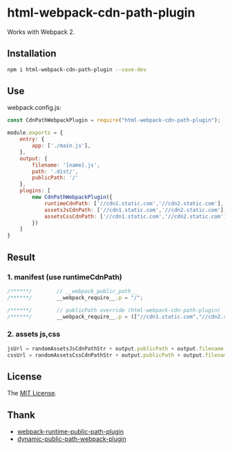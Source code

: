 # html-webpack-cdn-path-plugin

Works with Webpack 2.


## Installation
``` sh
npm i html-webpack-cdn-path-plugin --save-dev
```


## Use
webpack.config.js:

``` javascript
const CdnPathWebpackPlugin = require("html-webpack-cdn-path-plugin");

module.exports = {
    entry: {
        app: ['./main.js'],
    },
    output: {
        filename: '[name].js',
        path: '.dist/',
        publicPath: '/'
    },
    plugins: [
        new CdnPathWebpackPlugin({
            runtimeCdnPath: ['//cdn1.static.com','//cdn2.static.com'],
            assetsJsCdnPath: ['//cdn1.static.com','//cdn2.static.com'],
            assetsCssCdnPath: ['//cdn1.static.com','//cdn2.static.com'],
	    })
    ]
}
```


## Result

### 1. manifest (use runtimeCdnPath)
```js
/******/        // __webpack_public_path__
/******/        __webpack_require__.p = "/";

/******/        // publicPath override (html-webpack-cdn-path-plugin)
/******/        __webpack_require__.p = (["//cdn1.static.com","//cdn2.static.com"][Math.floor((Math.random()*2))]+'/') || __webpack_require__.p; // cdn + publicPath
```
### 2. assets js,css
```js
jsUrl = randomAssetsJsCdnPathStr + output.publicPath + output.filename
cssUrl = randomAssetsCssCdnPathStr + output.publicPath + output.filename
```


## License
The [MIT License](LICENSE).


## Thank
- [webpack-runtime-public-path-plugin](https://www.npmjs.com/package/webpack-runtime-public-path-plugin)
- [dynamic-public-path-webpack-plugin](https://www.npmjs.com/package/dynamic-public-path-webpack-plugin)
